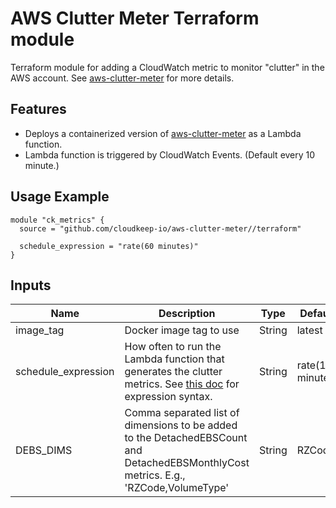 # AWS Clutter Meter Terraform module

Terraform module for adding a CloudWatch metric to monitor "clutter" in the AWS account. See [aws-clutter-meter](https://github.com/cloudkeep-io/aws-clutter-meter) for more details.

## Features
* Deploys a containerized version of [aws-clutter-meter](https://github.com/cloudkeep-io/aws-clutter-meter) as a Lambda function.
* Lambda function is triggered by CloudWatch Events. (Default every 10 minute.)

## Usage Example
```
module "ck_metrics" {
  source = "github.com/cloudkeep-io/aws-clutter-meter//terraform"

  schedule_expression = "rate(60 minutes)" 
}
```

## Inputs

| Name | Description | Type | Default | Required |
| ---- | ----------- | ---- | ------- | -------- |
| image_tag | Docker image tag to use | String | latest | no |
| schedule_expression | How often to run the Lambda function that generates the clutter metrics. See [this doc](https://docs.aws.amazon.com/AmazonCloudWatch/latest/events/ScheduledEvents.html) for expression syntax. | String | rate(10 minutes) | no |
| DEBS_DIMS | Comma separated list of dimensions to be added to the DetachedEBSCount and DetachedEBSMonthlyCost metrics. E.g., 'RZCode,VolumeType' | String | RZCode | no |
